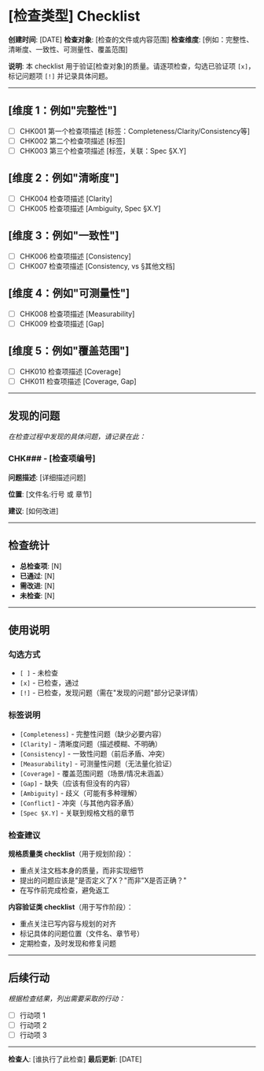 # [检查类型] Checklist

**创建时间**: [DATE]
**检查对象**: [检查的文件或内容范围]
**检查维度**: [例如：完整性、清晰度、一致性、可测量性、覆盖范围]

**说明**: 本 checklist 用于验证[检查对象]的质量。请逐项检查，勾选已验证项 `[x]`，标记问题项 `[!]` 并记录具体问题。

---

## [维度 1：例如"完整性"]

- [ ] CHK001 第一个检查项描述 [标签：Completeness/Clarity/Consistency等]
- [ ] CHK002 第二个检查项描述 [标签]
- [ ] CHK003 第三个检查项描述 [标签，关联：Spec §X.Y]

## [维度 2：例如"清晰度"]

- [ ] CHK004 检查项描述 [Clarity]
- [ ] CHK005 检查项描述 [Ambiguity, Spec §X.Y]

## [维度 3：例如"一致性"]

- [ ] CHK006 检查项描述 [Consistency]
- [ ] CHK007 检查项描述 [Consistency, vs §其他文档]

## [维度 4：例如"可测量性"]

- [ ] CHK008 检查项描述 [Measurability]
- [ ] CHK009 检查项描述 [Gap]

## [维度 5：例如"覆盖范围"]

- [ ] CHK010 检查项描述 [Coverage]
- [ ] CHK011 检查项描述 [Coverage, Gap]

---

## 发现的问题

*在检查过程中发现的具体问题，请记录在此：*

### CHK### - [检查项编号]

**问题描述**: [详细描述问题]

**位置**: [文件名:行号 或 章节]

**建议**: [如何改进]

---

## 检查统计

- **总检查项**: [N]
- **已通过**: [N]
- **需改进**: [N]
- **未检查**: [N]

---

## 使用说明

### 勾选方式
- `[ ]` - 未检查
- `[x]` - 已检查，通过
- `[!]` - 已检查，发现问题（需在"发现的问题"部分记录详情）

### 标签说明
- `[Completeness]` - 完整性问题（缺少必要内容）
- `[Clarity]` - 清晰度问题（描述模糊、不明确）
- `[Consistency]` - 一致性问题（前后矛盾、冲突）
- `[Measurability]` - 可测量性问题（无法量化验证）
- `[Coverage]` - 覆盖范围问题（场景/情况未涵盖）
- `[Gap]` - 缺失（应该有但没有的内容）
- `[Ambiguity]` - 歧义（可能有多种理解）
- `[Conflict]` - 冲突（与其他内容矛盾）
- `[Spec §X.Y]` - 关联到规格文档的章节

### 检查建议

**规格质量类 checklist**（用于规划阶段）：
- 重点关注文档本身的质量，而非实现细节
- 提出的问题应该是"是否定义了X？"而非"X是否正确？"
- 在写作前完成检查，避免返工

**内容验证类 checklist**（用于写作阶段）：
- 重点关注已写内容与规划的对齐
- 标记具体的问题位置（文件名、章节号）
- 定期检查，及时发现和修复问题

---

## 后续行动

*根据检查结果，列出需要采取的行动：*

- [ ] 行动项 1
- [ ] 行动项 2
- [ ] 行动项 3

---

**检查人**: [谁执行了此检查]
**最后更新**: [DATE]
